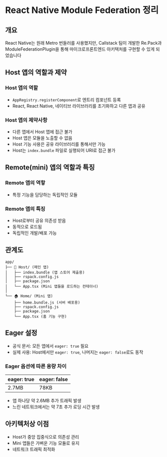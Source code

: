 # React Native Module Federation 정리
## 개요
React Native는 원래 Metro 번들러를 사용했지만, Callstack 팀이 개발한 Re.Pack과 ModuleFederationPlugin을 통해 마이크로프론트엔드 아키텍처를 구현할 수 있게 되었습니다

## Host 앱의 역할과 제약

### Host 앱의 역할
- `AppRegistry.registerComponent`로 엔트리 컴포넌트 등록
- React, React Native, 네이티브 라이브러리를 초기화하고 다른 앱과 공유

### Host 앱의 제약사항
- 다른 앱에서 Host 앱에 접근 불가
- Host 앱은 모듈을 노출할 수 없음
- Host 기능 사용은 공유 라이브러리를 통해서만 가능
- Host는 `index.bundle` 파일로 실행되어 URI로 접근 불가

## Remote(mini) 앱의 역할과 특징

### Remote 앱의 역핳
- 특정 기능을 담당하는 독립적인 모듈

### Remote 앱의 특징
- Host로부터 공유 의존성 받음
- 동적으로 로드됨
- 독립적인 개발/배포 가능

## 관계도
```text
app/
├── 📱 Host/ (메인 앱)
│   ├── index.bundle (앱 스토어 제출용)
│   ├── rspack.config.js
│   ├── package.json
│   └── App.tsx (Mini 앱들을 로드하는 컨테이너)
│
└── 🏠 Home/ (Mini 앱)
    ├── home.bundle.js (서버 배포용)
    ├── rspack.config.js
    ├── package.json
    └── App.tsx (홈 기능 구현)
```

## Eager 설정
- 공식 문서: 모든 앱에서 `eager: true` 필요
- 실제 사용: Host에서만 `eager: true`, 나머지는 `eager: false`로도 동작

### Eager 옵션에 따른 용량 차이
|eager: true|eager: false|
|-----------|------------|
|2.7MB|78KB|
- 앱 하나당 약 2.6MB 추가 트래픽 발생
- 느린 네트워크에서는 약 7초 추가 로딩 시간 발생

## 아키텍처상 이점
- Host가 중앙 집중식으로 의존성 관리
- Mini 앱들은 가벼운 기능 모듈로 유지
- 네트워크 트래픽 최적화
